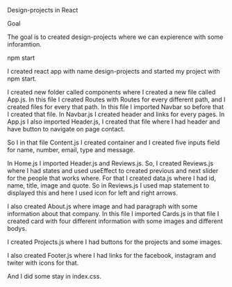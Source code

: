 Design-projects in React

Goal

The goal is to created design-projects where we can expierence with some inforamtion.

npm start

I created react app with name design-projects and started my project with npm start.

I created new folder called components where I created a new file called App.js. In this file I created Routes with Routes for every different path, and I created files for every that path. In this file I imported Navbar so before that I created that file. In Navbar.js I created header and links for every pages. In App.js I also imported Header.js, I created that file where I had header and have button to navigate on page contact. 

So I in that file Content.js I created container and I created five inputs field for name, number, email, type and message.

In Home.js I imported Header.js and Reviews.js. So, I created Reviews.js where I had states and used useEffect to created previous and next slider for the people that works where. For that I created data.js where I had id, name, title, image and quote. So in Reviews.js I used map statement to displayed this and here I used icon for left and right arrows.

I also created About.js where image and had paragraph with some information about that company. In this file I imported Cards.js in that file I created card with four different information with some images and different bodys.

I created Projects.js where I had buttons for the projects and some images.

I also created Footer.js where I had links for the facebook, instagram and twiter with icons for that.

And I did some stay in index.css.